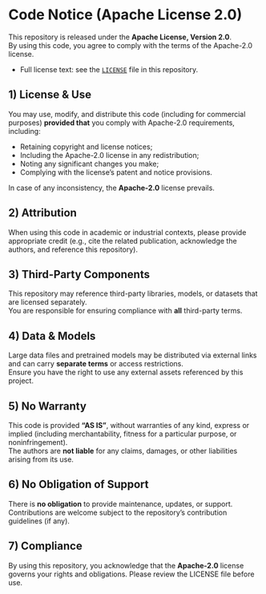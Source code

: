 # Code Notice (Apache License 2.0)

This repository is released under the **Apache License, Version 2.0**.  
By using this code, you agree to comply with the terms of the Apache-2.0 license.

- Full license text: see the [`LICENSE`](LICENSE) file in this repository.

## 1) License & Use
You may use, modify, and distribute this code (including for commercial purposes) **provided that** you comply with Apache-2.0 requirements, including:
- Retaining copyright and license notices;
- Including the Apache-2.0 license in any redistribution;
- Noting any significant changes you make;
- Complying with the license’s patent and notice provisions.

In case of any inconsistency, the **Apache-2.0** license prevails.

## 2) Attribution 
When using this code in academic or industrial contexts, please provide appropriate credit (e.g., cite the related publication, acknowledge the authors, and reference this repository).

## 3) Third-Party Components
This repository may reference third-party libraries, models, or datasets that are licensed separately.  
You are responsible for ensuring compliance with **all** third-party terms.

## 4) Data & Models
Large data files and pretrained models may be distributed via external links and can carry **separate terms** or access restrictions.  
Ensure you have the right to use any external assets referenced by this project.

## 5) No Warranty
This code is provided **“AS IS”**, without warranties of any kind, express or implied (including merchantability, fitness for a particular purpose, or noninfringement).  
The authors are **not liable** for any claims, damages, or other liabilities arising from its use.

## 6) No Obligation of Support
There is **no obligation** to provide maintenance, updates, or support. Contributions are welcome subject to the repository’s contribution guidelines (if any).

## 7) Compliance
By using this repository, you acknowledge that the **Apache-2.0** license governs your rights and obligations. Please review the LICENSE file before use.

